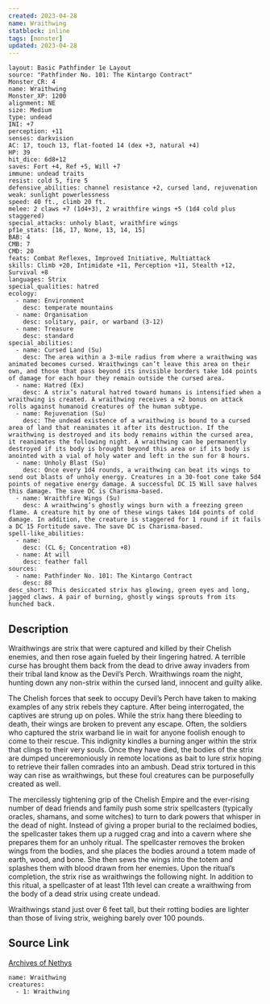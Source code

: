 ```yaml
---
created: 2023-04-28
name: Wraithwing
statblock: inline
tags: [monster]
updated: 2023-04-28
---
```

```statblock
layout: Basic Pathfinder 1e Layout
source: "Pathfinder No. 101: The Kintargo Contract"
Monster_CR: 4
name: Wraithwing
Monster_XP: 1200
alignment: NE
size: Medium
type: undead
INI: +7
perception: +11
senses: darkvision
AC: 17, touch 13, flat-footed 14 (dex +3, natural +4)
HP: 39
hit_dice: 6d8+12
saves: Fort +4, Ref +5, Will +7
immune: undead traits
resist: cold 5, fire 5
defensive_abilities: channel resistance +2, cursed land, rejuvenation
weak: sunlight powerlessness
speed: 40 ft., climb 20 ft.
melee: 2 claws +7 (1d4+3), 2 wraithfire wings +5 (1d4 cold plus staggered)
special_attacks: unholy blast, wraithfire wings
pf1e_stats: [16, 17, None, 13, 14, 15]
BAB: 4
CMB: 7
CMD: 20
feats: Combat Reflexes, Improved Initiative, Multiattack
skills: Climb +20, Intimidate +11, Perception +11, Stealth +12, Survival +8
languages: Strix
special_qualities: hatred
ecology:
  - name: Environment
    desc: temperate mountains
  - name: Organisation
    desc: solitary, pair, or warband (3-12)
  - name: Treasure
    desc: standard
special_abilities:
  - name: Cursed Land (Su)
    desc: The area within a 3-mile radius from where a wraithwing was animated becomes cursed. Wraithwings can’t leave this area on their own, and those that pass beyond its invisible borders take 1d4 points of damage for each hour they remain outside the cursed area.
  - name: Hatred (Ex)
    desc: A strix’s natural hatred toward humans is intensified when a wraithwing is created. A wraithwing receives a +2 bonus on attack rolls against humanoid creatures of the human subtype.
  - name: Rejuvenation (Su)
    desc: The undead existence of a wraithwing is bound to a cursed area of land that reanimates it after its destruction. If the wraithwing is destroyed and its body remains within the cursed area, it reanimates the following night. A wraithwing can be permanently destroyed if its body is brought beyond this area or if its body is anointed with a vial of holy water and left in the sun for 8 hours.
  - name: Unholy Blast (Su)
    desc: Once every 1d4 rounds, a wraithwing can beat its wings to send out blasts of unholy energy. Creatures in a 30-foot cone take 5d4 points of negative energy damage. A successful DC 15 Will save halves this damage. The save DC is Charisma-based.
  - name: Wraithfire Wings (Su)
    desc: A wraithwing’s ghostly wings burn with a freezing green flame. A creature hit by one of these wings takes 1d4 points of cold damage. In addition, the creature is staggered for 1 round if it fails a DC 15 Fortitude save. The save DC is Charisma-based.
spell-like_abilities:
  - name:
    desc: (CL 6; Concentration +8)
  - name: At will
    desc: feather fall
sources:
  - name: Pathfinder No. 101: The Kintargo Contract
    desc: 88
desc_short: This desiccated strix has glowing, green eyes and long, jagged claws. A pair of burning, ghostly wings sprouts from its hunched back.
```
## Description
Wraithwings are strix that were captured and killed by their Chelish enemies, and then rose again fueled by their lingering hatred. A terrible curse has brought them back from the dead to drive away invaders from their tribal land know as the Devil’s Perch. Wraithwings roam the night, hunting down any non-strix within the cursed land, innocent and guilty alike.

The Chelish forces that seek to occupy Devil’s Perch have taken to making examples of any strix rebels they capture. After being interrogated, the captives are strung up on poles. While the strix hang there bleeding to death, their wings are broken to prevent any escape. Often, the soldiers who captured the strix warband lie in wait for anyone foolish enough to come to their rescue. This indignity kindles a burning anger within the strix that clings to their very souls. Once they have died, the bodies of the strix are dumped unceremoniously in remote locations as bait to lure strix hoping to retrieve their fallen comrades into an ambush. Dead strix tortured in this way can rise as wraithwings, but these foul creatures can be purposefully created as well.

The mercilessly tightening grip of the Chelish Empire and the ever-rising number of dead friends and family push some strix spellcasters (typically oracles, shamans, and some witches) to turn to dark powers that whisper in the dead of night. Instead of giving a proper burial to the reclaimed bodies, the spellcaster takes them up a rugged crag and into a cavern where she prepares them for an unholy ritual. The spellcaster removes the broken wings from the bodies, and she places the bodies around a totem made of earth, wood, and bone. She then sews the wings into the totem and splashes them with blood drawn from her enemies. Upon the ritual’s completion, the strix rise as wraithwings the following night. In addition to this ritual, a spellcaster of at least 11th level can create a wraithwing from the body of a dead strix using create undead.

Wraithwings stand just over 6 feet tall, but their rotting bodies are lighter than those of living strix, weighing barely over 100 pounds.
## Source Link
[Archives of Nethys](https://aonprd.com/MonsterDisplay.aspx?ItemName=Wraithwing)
```encounter-table
name: Wraithwing
creatures:
  - 1: Wraithwing
```
